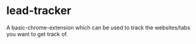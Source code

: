 # lead-tracker
A basic-chrome-extension which can be used to track the websites/tabs you want to get track of.
